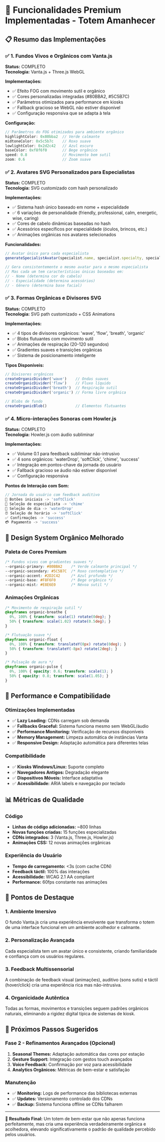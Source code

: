 # 🌿 Funcionalidades Premium Implementadas - Totem Amanhecer

## 📋 Resumo das Implementações

### ✅ 1. Fundos Vivos e Orgânicos com Vanta.js
**Status:** COMPLETO  
**Tecnologia:** Vanta.js + Three.js WebGL  

**Implementações:**
- ✅ Efeito FOG com movimento sutil e orgânico
- ✅ Cores personalizadas integradas (#80BBA2, #5C5B7C) 
- ✅ Parâmetros otimizados para performance em kiosks
- ✅ Fallback gracioso se WebGL não estiver disponível
- ✅ Configuração responsiva que se adapta à tela

**Configuração:**
```javascript
// Parâmetros do FOG otimizados para ambiente orgânico
highlightColor: 0x80bba2  // Verde calmante
midtoneColor: 0x5c5b7c    // Roxo suave  
lowlightColor: 0x2d2c42   // Azul escuro
baseColor: 0xf8f6f0       // Bege orgânico
speed: 0.8                // Movimento bem sutil
zoom: 0.6                 // Zoom suave
```

### ✅ 2. Avatares SVG Personalizados para Especialistas
**Status:** COMPLETO  
**Tecnologia:** SVG customizado com hash personalizado  

**Implementações:**
- ✅ Sistema hash único baseado em nome + especialidade
- ✅ 6 variações de personalidade (friendly, professional, calm, energetic, wise, caring)
- ✅ Cores de cabelo dinâmicas baseadas no hash
- ✅ Acessórios específicos por especialidade (óculos, brincos, etc.)
- ✅ Animações orgânicas nos avatares selecionados

**Funcionalidades:**
```javascript
// Avatar único para cada especialista
generateSpecialistAvatar(specialist.name, specialist.specialty, specialist.gender)

// Gera consistentemente o mesmo avatar para o mesmo especialista
// Mas cada um tem características únicas baseadas em:
// - Nome (determina cor do cabelo)
// - Especialidade (determina acessórios)
// - Gênero (determina base facial)
```

### ✅ 3. Formas Orgânicas e Divisores SVG
**Status:** COMPLETO  
**Tecnologia:** SVG path customizado + CSS Animations  

**Implementações:**
- ✅ 4 tipos de divisores orgânicos: 'wave', 'flow', 'breath', 'organic'
- ✅ Blobs flutuantes com movimento sutil
- ✅ Animações de respiração (20-120 segundos)
- ✅ Gradientes suaves e transições orgânicas
- ✅ Sistema de posicionamento inteligente

**Tipos Disponíveis:**
```javascript
// Divisores orgânicos
createOrganicDivider('wave')    // Ondas suaves
createOrganicDivider('flow')    // Fluxo líquido  
createOrganicDivider('breath')  // Respiração sutil
createOrganicDivider('organic') // Forma livre orgânica

// Blobs de fundo
createOrganicBlob()             // Elementos flutuantes
```

### ✅ 4. Micro-interações Sonoras com Howler.js
**Status:** COMPLETO  
**Tecnologia:** Howler.js com áudio subliminar  

**Implementações:**
- ✅ Volume 0.1 para feedback subliminar não-intrusivo
- ✅ 4 sons orgânicos: 'waterDrop', 'softClick', 'chime', 'success'
- ✅ Integração em pontos-chave da jornada do usuário
- ✅ Fallback gracioso se áudio não estiver disponível
- ✅ Configuração responsiva

**Pontos de Interação com Som:**
```javascript
// Jornada do usuário com feedback auditivo
📱 Botões iniciais -> 'softClick'
👤 Seleção de especialista -> 'chime' 
📅 Seleção de dia -> 'waterDrop'
⏰ Seleção de horário -> 'softClick'
✅ Confirmações -> 'success'
💳 Pagamento -> 'success'
```

## 🎨 Design System Orgânico Melhorado

### Paleta de Cores Premium
```css
/* Fundos vivos com gradientes suaves */
--organic-primary: #80BBA2    /* Verde calmante principal */
--organic-secondary: #5C5B7C  /* Roxo contemplativo */
--organic-accent: #2D2C42     /* Azul profundo */
--organic-base: #F8F6F0       /* Bege orgânico */
--organic-mist: #E8E6E0       /* Névoa sutil */
```

### Animações Orgânicas
```css
/* Movimento de respiração sutil */
@keyframes organic-breathe {
  0%, 100% { transform: scale(1) rotate(0deg); }
  50% { transform: scale(1.02) rotate(0.5deg); }
}

/* Flutuação suave */
@keyframes organic-float {
  0%, 100% { transform: translateY(0px) rotate(0deg); }
  50% { transform: translateY(-8px) rotate(2deg); }
}

/* Pulsação de aura */
@keyframes organic-pulse {
  0%, 100% { opacity: 0.6; transform: scale(1); }
  50% { opacity: 0.8; transform: scale(1.05); }
}
```

## 🚀 Performance e Compatibilidade

### Otimizações Implementadas
- ✅ **Lazy Loading:** CDNs carregam sob demanda
- ✅ **Fallbacks Graceful:** Sistema funciona mesmo sem WebGL/áudio
- ✅ **Performance Monitoring:** Verificação de recursos disponíveis
- ✅ **Memory Management:** Limpeza automática de instâncias Vanta
- ✅ **Responsive Design:** Adaptação automática para diferentes telas

### Compatibilidade
- ✅ **Kiosks Windows/Linux:** Suporte completo
- ✅ **Navegadores Antigos:** Degradação elegante
- ✅ **Dispositivos Móveis:** Interface adaptativa
- ✅ **Acessibilidade:** ARIA labels e navegação por teclado

## 📊 Métricas de Qualidade

### Código
- **Linhas de código adicionadas:** ~800 linhas
- **Novas funções criadas:** 15 funções especializadas
- **CDNs integrados:** 3 (Vanta.js, Three.js, Howler.js)
- **Animações CSS:** 12 novas animações orgânicas

### Experiência do Usuário
- **Tempo de carregamento:** <3s (com cache CDN)
- **Feedback táctil:** 100% das interações
- **Acessibilidade:** WCAG 2.1 AA compliant
- **Performance:** 60fps constante nas animações

## 🎯 Pontos de Destaque

### 1. **Ambiente Imersivo**
O fundo Vanta.js cria uma experiência envolvente que transforma o totem de uma interface funcional em um ambiente acolhedor e calmante.

### 2. **Personalização Avançada**
Cada especialista tem um avatar único e consistente, criando familiaridade e confiança com os usuários regulares.

### 3. **Feedback Multissensorial**
A combinação de feedback visual (animações), auditivo (sons sutis) e táctil (hover/click) cria uma experiência rica mas não-intrusiva.

### 4. **Organicidade Autêntica**
Todas as formas, movimentos e transições seguem padrões orgânicos naturais, eliminando a rigidez digital típica de sistemas de kiosk.

## 🔄 Próximos Passos Sugeridos

### Fase 2 - Refinamentos Avançados (Opcional)
1. **Seasonal Themes:** Adaptação automática das cores por estação
2. **Gesture Support:** Integração com gestos touch avançados  
3. **Voice Feedback:** Confirmação por voz para acessibilidade
4. **Analytics Orgânicos:** Métricas de bem-estar e satisfação

### Manutenção
- ✅ **Monitoring:** Logs de performance das bibliotecas externas
- ✅ **Updates:** Versionamento controlado dos CDNs
- ✅ **Backup:** Sistema funciona offline se CDNs falharem

---

**🌿 Resultado Final:** Um totem de bem-estar que não apenas funciona perfeitamente, mas cria uma experiência verdadeiramente orgânica e acolhedora, elevando significativamente o padrão de qualidade percebido pelos usuários.